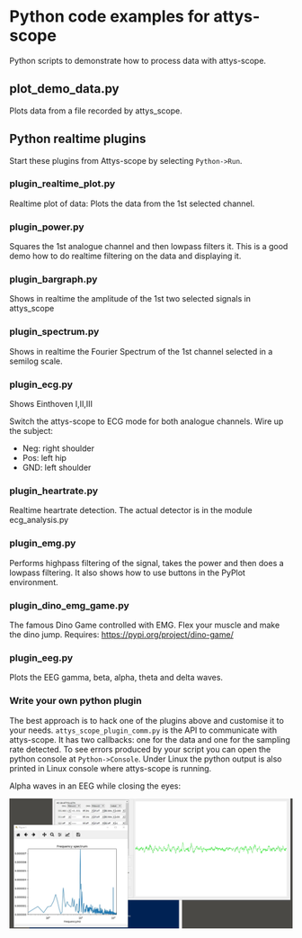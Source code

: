 # Python code examples for attys-scope
Python scripts to demonstrate how to process data with
attys-scope.

## plot_demo_data.py
Plots data from a file recorded by attys_scope.

## Python realtime plugins

Start these plugins from Attys-scope by selecting `Python->Run`.

### plugin_realtime_plot.py
Realtime plot of data: Plots the data from the 1st selected
channel.

### plugin_power.py
Squares the 1st analogue channel and then lowpass filters it.
This is a good demo how to do realtime filtering on the data and displaying it.

### plugin_bargraph.py
Shows in realtime the amplitude of the 1st two selected
signals in attys_scope

### plugin_spectrum.py
Shows in realtime the Fourier Spectrum of the 1st channel selected
in a semilog scale.

### plugin_ecg.py
Shows Einthoven I,II,III

Switch the attys-scope to ECG mode for both analogue channels.
Wire up the subject:
 - Neg: right shoulder
 - Pos: left hip
 - GND: left shoulder

### plugin_heartrate.py
Realtime heartrate detection. The actual detector is in the
module ecg_analysis.py

### plugin_emg.py
Performs highpass filtering of the signal, takes the power and then does
a lowpass filtering. It also shows how to use buttons in the PyPlot environment.

### plugin_dino_emg_game.py
The famous Dino Game controlled with EMG. Flex your muscle and make
the dino jump.
Requires: https://pypi.org/project/dino-game/

### plugin_eeg.py
Plots the EEG gamma, beta, alpha, theta and delta waves.

### Write your own python plugin
The best approach is to hack one of the plugins above and customise it to your needs.
`attys_scope_plugin_comm.py` is the API to communicate with attys-scope. It has
two callbacks: one for the data and one for the sampling rate detected.
To see errors produced by your script you can open the python console at `Python->Console`.
Under Linux the python output is also printed in Linux console where attys-scope is running.

Alpha waves in an EEG while closing the eyes:

![alt tag](realtime_spectrum_eeg_alpha_waves.png)
